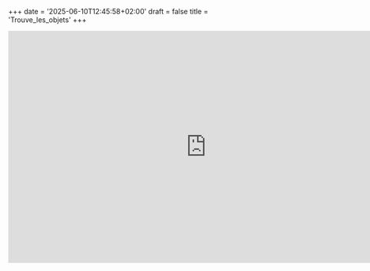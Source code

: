 +++
date = '2025-06-10T12:45:58+02:00'
draft = false
title = 'Trouve_les_objets'
+++

<iframe frameborder="0" src="https://itch.io/embed-upload/1420042?color=333333" allowfullscreen="" width="800" height="470"><a href="https://kanatos.itch.io/trouve-les-objets">Play Trouve les objets on itch.io</a></iframe>
